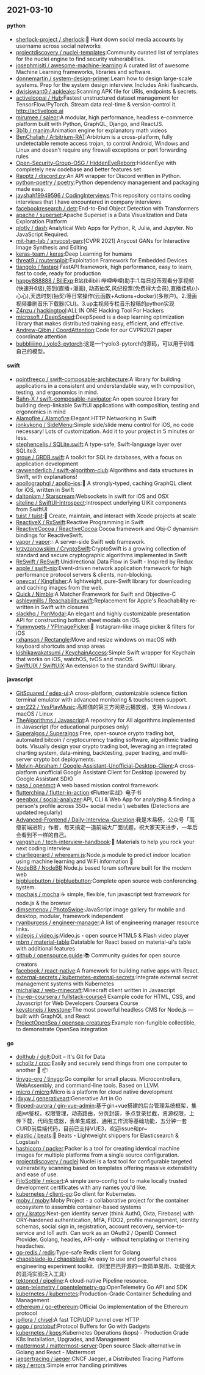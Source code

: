## 2021-03-10

#### python
* [sherlock-project / sherlock](https://github.com/sherlock-project/sherlock):🔎
Hunt down social media accounts by username across social networks
* [projectdiscovery / nuclei-templates](https://github.com/projectdiscovery/nuclei-templates):Community curated list of templates for the nuclei engine to find security vulnerabilities.
* [josephmisiti / awesome-machine-learning](https://github.com/josephmisiti/awesome-machine-learning):A curated list of awesome Machine Learning frameworks, libraries and software.
* [donnemartin / system-design-primer](https://github.com/donnemartin/system-design-primer):Learn how to design large-scale systems. Prep for the system design interview. Includes Anki flashcards.
* [dwisiswant0 / apkleaks](https://github.com/dwisiswant0/apkleaks):Scanning APK file for URIs, endpoints & secrets.
* [activeloopai / Hub](https://github.com/activeloopai/Hub):Fastest unstructured dataset management for TensorFlow/PyTorch. Stream data real-time & version-control it. http://activeloop.ai
* [mirumee / saleor](https://github.com/mirumee/saleor):A modular, high performance, headless e-commerce platform built with Python, GraphQL, Django, and ReactJS.
* [3b1b / manim](https://github.com/3b1b/manim):Animation engine for explanatory math videos
* [BenChaliah / Arbitrium-RAT](https://github.com/BenChaliah/Arbitrium-RAT):Arbitrium is a cross-platform, fully undetectable remote access trojan, to control Android, Windows and Linux and doesn't require any firewall exceptions or port forwarding rules
* [Open-Security-Group-OSG / HiddenEyeReborn](https://github.com/Open-Security-Group-OSG/HiddenEyeReborn):HiddenEye with completely new codebase and better features set
* [Rapptz / discord.py](https://github.com/Rapptz/discord.py):An API wrapper for Discord written in Python.
* [python-poetry / poetry](https://github.com/python-poetry/poetry):Python dependency management and packaging made easy.
* [jayshah19949596 / CodingInterviews](https://github.com/jayshah19949596/CodingInterviews):This repository contains coding interviews that I have encountered in company interviews
* [facebookresearch / detr](https://github.com/facebookresearch/detr):End-to-End Object Detection with Transformers
* [apache / superset](https://github.com/apache/superset):Apache Superset is a Data Visualization and Data Exploration Platform
* [plotly / dash](https://github.com/plotly/dash):Analytical Web Apps for Python, R, Julia, and Jupyter. No JavaScript Required.
* [mit-han-lab / anycost-gan](https://github.com/mit-han-lab/anycost-gan):[CVPR 2021] Anycost GANs for Interactive Image Synthesis and Editing
* [keras-team / keras](https://github.com/keras-team/keras):Deep Learning for humans
* [threat9 / routersploit](https://github.com/threat9/routersploit):Exploitation Framework for Embedded Devices
* [tiangolo / fastapi](https://github.com/tiangolo/fastapi):FastAPI framework, high performance, easy to learn, fast to code, ready for production
* [happy888888 / BiliExp](https://github.com/happy888888/BiliExp):B站(bilibili 哔哩哔哩)助手:1.每日投币观看分享视频(快速升6级),签到(直播+漫画), 动态抽奖,风纪投票(免费得大会员),直播挂机(小心心),天选时刻(抽奖)等日常操作(云函数+Actions+docker)(多账户)。2.漫画视频番剧音乐下载器(CLI)。3.up主视频专栏音乐投稿的python实现
* [Z4nzu / hackingtool](https://github.com/Z4nzu/hackingtool):ALL IN ONE Hacking Tool For Hackers
* [microsoft / DeepSpeed](https://github.com/microsoft/DeepSpeed):DeepSpeed is a deep learning optimization library that makes distributed training easy, efficient, and effective.
* [Andrew-Qibin / CoordAttention](https://github.com/Andrew-Qibin/CoordAttention):Code for our CVPR2021 paper coordinate attention
* [bubbliiiing / yolo3-pytorch](https://github.com/bubbliiiing/yolo3-pytorch):这是一个yolo3-pytorch的源码，可以用于训练自己的模型。

#### swift
* [pointfreeco / swift-composable-architecture](https://github.com/pointfreeco/swift-composable-architecture):A library for building applications in a consistent and understandable way, with composition, testing, and ergonomics in mind.
* [Bahn-X / swift-composable-navigator](https://github.com/Bahn-X/swift-composable-navigator):An open source library for building deep-linkable SwiftUI applications with composition, testing and ergonomics in mind
* [Alamofire / Alamofire](https://github.com/Alamofire/Alamofire):Elegant HTTP Networking in Swift
* [jonkykong / SideMenu](https://github.com/jonkykong/SideMenu):Simple side/slide menu control for iOS, no code necessary! Lots of customization. Add it to your project in 5 minutes or less.
* [stephencelis / SQLite.swift](https://github.com/stephencelis/SQLite.swift):A type-safe, Swift-language layer over SQLite3.
* [groue / GRDB.swift](https://github.com/groue/GRDB.swift):A toolkit for SQLite databases, with a focus on application development
* [raywenderlich / swift-algorithm-club](https://github.com/raywenderlich/swift-algorithm-club):Algorithms and data structures in Swift, with explanations!
* [apollographql / apollo-ios](https://github.com/apollographql/apollo-ios):📱
A strongly-typed, caching GraphQL client for iOS, written in Swift
* [daltoniam / Starscream](https://github.com/daltoniam/Starscream):Websockets in swift for iOS and OSX
* [siteline / SwiftUI-Introspect](https://github.com/siteline/SwiftUI-Introspect):Introspect underlying UIKit components from SwiftUI
* [tuist / tuist](https://github.com/tuist/tuist):🚀
Create, maintain, and interact with Xcode projects at scale
* [ReactiveX / RxSwift](https://github.com/ReactiveX/RxSwift):Reactive Programming in Swift
* [ReactiveCocoa / ReactiveCocoa](https://github.com/ReactiveCocoa/ReactiveCocoa):Cocoa framework and Obj-C dynamism bindings for ReactiveSwift.
* [vapor / vapor](https://github.com/vapor/vapor):💧
A server-side Swift web framework.
* [krzyzanowskim / CryptoSwift](https://github.com/krzyzanowskim/CryptoSwift):CryptoSwift is a growing collection of standard and secure cryptographic algorithms implemented in Swift
* [ReSwift / ReSwift](https://github.com/ReSwift/ReSwift):Unidirectional Data Flow in Swift - Inspired by Redux
* [apple / swift-nio](https://github.com/apple/swift-nio):Event-driven network application framework for high performance protocol servers & clients, non-blocking.
* [onevcat / Kingfisher](https://github.com/onevcat/Kingfisher):A lightweight, pure-Swift library for downloading and caching images from the web.
* [Quick / Nimble](https://github.com/Quick/Nimble):A Matcher Framework for Swift and Objective-C
* [ashleymills / Reachability.swift](https://github.com/ashleymills/Reachability.swift):Replacement for Apple's Reachability re-written in Swift with closures
* [slackhq / PanModal](https://github.com/slackhq/PanModal):An elegant and highly customizable presentation API for constructing bottom sheet modals on iOS.
* [Yummypets / YPImagePicker](https://github.com/Yummypets/YPImagePicker):📸
Instagram-like image picker & filters for iOS
* [rxhanson / Rectangle](https://github.com/rxhanson/Rectangle):Move and resize windows on macOS with keyboard shortcuts and snap areas
* [kishikawakatsumi / KeychainAccess](https://github.com/kishikawakatsumi/KeychainAccess):Simple Swift wrapper for Keychain that works on iOS, watchOS, tvOS and macOS.
* [SwiftUIX / SwiftUIX](https://github.com/SwiftUIX/SwiftUIX):An extension to the standard SwiftUI library.

#### javascript
* [GitSquared / edex-ui](https://github.com/GitSquared/edex-ui):A cross-platform, customizable science fiction terminal emulator with advanced monitoring & touchscreen support.
* [qier222 / YesPlayMusic](https://github.com/qier222/YesPlayMusic):高颜值的第三方网易云播放器，支持 Windows / macOS / Linux
* [TheAlgorithms / Javascript](https://github.com/TheAlgorithms/Javascript):A repository for All algorithms implemented in Javascript (for educational purposes only)
* [Superalgos / Superalgos](https://github.com/Superalgos/Superalgos):Free, open-source crypto trading bot, automated bitcoin / cryptocurrency trading software, algorithmic trading bots. Visually design your crypto trading bot, leveraging an integrated charting system, data-mining, backtesting, paper trading, and multi-server crypto bot deployments.
* [Melvin-Abraham / Google-Assistant-Unofficial-Desktop-Client](https://github.com/Melvin-Abraham/Google-Assistant-Unofficial-Desktop-Client):A cross-platform unofficial Google Assistant Client for Desktop (powered by Google Assistant SDK)
* [nasa / openmct](https://github.com/nasa/openmct):A web based mission control framework.
* [flutterchina / flutter-in-action](https://github.com/flutterchina/flutter-in-action):《Flutter实战》电子书
* [qeeqbox / social-analyzer](https://github.com/qeeqbox/social-analyzer):API, CLI & Web App for analyzing & finding a person's profile across 350+ social media \ websites (Detections are updated regularly)
* [Advanced-Frontend / Daily-Interview-Question](https://github.com/Advanced-Frontend/Daily-Interview-Question):我是木易杨，公众号「高级前端进阶」作者，每天搞定一道前端大厂面试题，祝大家天天进步，一年后会看到不一样的自己。
* [yangshun / tech-interview-handbook](https://github.com/yangshun/tech-interview-handbook):💯
Materials to help you rock your next coding interview
* [charliegerard / whereami.js](https://github.com/charliegerard/whereami.js):Node.js module to predict indoor location using machine learning and WiFi information
📶
* [NodeBB / NodeBB](https://github.com/NodeBB/NodeBB):Node.js based forum software built for the modern web
* [bigbluebutton / bigbluebutton](https://github.com/bigbluebutton/bigbluebutton):Complete open source web conferencing system.
* [mochajs / mocha](https://github.com/mochajs/mocha):☕️
simple, flexible, fun javascript test framework for node.js & the browser
* [dimsemenov / PhotoSwipe](https://github.com/dimsemenov/PhotoSwipe):JavaScript image gallery for mobile and desktop, modular, framework independent
* [ryanburgess / engineer-manager](https://github.com/ryanburgess/engineer-manager):A list of engineering manager resource links.
* [videojs / video.js](https://github.com/videojs/video.js):Video.js - open source HTML5 & Flash video player
* [mbrn / material-table](https://github.com/mbrn/material-table):Datatable for React based on material-ui's table with additional features
* [github / opensource.guide](https://github.com/github/opensource.guide):📚
Community guides for open source creators
* [facebook / react-native](https://github.com/facebook/react-native):A framework for building native apps with React.
* [external-secrets / kubernetes-external-secrets](https://github.com/external-secrets/kubernetes-external-secrets):Integrate external secret management systems with Kubernetes
* [michaljaz / web-minecraft](https://github.com/michaljaz/web-minecraft):Minecraft client written in Javascript
* [jhu-ep-coursera / fullstack-course4](https://github.com/jhu-ep-coursera/fullstack-course4):Example code for HTML, CSS, and Javascript for Web Developers Coursera Course
* [keystonejs / keystone](https://github.com/keystonejs/keystone):The most powerful headless CMS for Node.js — built with GraphQL and React
* [ProjectOpenSea / opensea-creatures](https://github.com/ProjectOpenSea/opensea-creatures):Example non-fungible collectible, to demonstrate OpenSea integration

#### go
* [dolthub / dolt](https://github.com/dolthub/dolt):Dolt – It's Git for Data
* [schollz / croc](https://github.com/schollz/croc):Easily and securely send things from one computer to another
🐊
📦
* [tinygo-org / tinygo](https://github.com/tinygo-org/tinygo):Go compiler for small places. Microcontrollers, WebAssembly, and command-line tools. Based on LLVM.
* [micro / micro](https://github.com/micro/micro):Micro is a platform for cloud native development
* [jdxyw / generativeart](https://github.com/jdxyw/generativeart):Generative Art in Go
* [flipped-aurora / gin-vue-admin](https://github.com/flipped-aurora/gin-vue-admin):基于gin+vue搭建的后台管理系统框架，集成jwt鉴权，权限管理，动态路由，分页封装，多点登录拦截，资源权限，上传下载，代码生成器，表单生成器，通用工作流等基础功能，五分钟一套CURD前后端代码，目前已支持VUE3，欢迎issue和pr~
* [elastic / beats](https://github.com/elastic/beats):🐠
Beats - Lightweight shippers for Elasticsearch & Logstash
* [hashicorp / packer](https://github.com/hashicorp/packer):Packer is a tool for creating identical machine images for multiple platforms from a single source configuration.
* [projectdiscovery / nuclei](https://github.com/projectdiscovery/nuclei):Nuclei is a fast tool for configurable targeted vulnerability scanning based on templates offering massive extensibility and ease of use.
* [FiloSottile / mkcert](https://github.com/FiloSottile/mkcert):A simple zero-config tool to make locally trusted development certificates with any names you'd like.
* [kubernetes / client-go](https://github.com/kubernetes/client-go):Go client for Kubernetes.
* [moby / moby](https://github.com/moby/moby):Moby Project - a collaborative project for the container ecosystem to assemble container-based systems
* [ory / kratos](https://github.com/ory/kratos):Next-gen identity server (think Auth0, Okta, Firebase) with ORY-hardened authentication, MFA, FIDO2, profile management, identity schemas, social sign in, registration, account recovery, service-to-service and IoT auth. Can work as an OAuth2 / OpenID Connect Provider. Golang, headles, API-only - without templating or themeing headaches.
* [go-redis / redis](https://github.com/go-redis/redis):Type-safe Redis client for Golang
* [chaosblade-io / chaosblade](https://github.com/chaosblade-io/chaosblade):An easy to use and powerful chaos engineering experiment toolkit.（阿里巴巴开源的一款简单易用、功能强大的混沌实验注入工具）
* [tektoncd / pipeline](https://github.com/tektoncd/pipeline):A cloud-native Pipeline resource.
* [open-telemetry / opentelemetry-go](https://github.com/open-telemetry/opentelemetry-go):OpenTelemetry Go API and SDK
* [kubernetes / kubernetes](https://github.com/kubernetes/kubernetes):Production-Grade Container Scheduling and Management
* [ethereum / go-ethereum](https://github.com/ethereum/go-ethereum):Official Go implementation of the Ethereum protocol
* [jpillora / chisel](https://github.com/jpillora/chisel):A fast TCP/UDP tunnel over HTTP
* [gogo / protobuf](https://github.com/gogo/protobuf):Protocol Buffers for Go with Gadgets
* [kubernetes / kops](https://github.com/kubernetes/kops):Kubernetes Operations (kops) - Production Grade K8s Installation, Upgrades, and Management
* [mattermost / mattermost-server](https://github.com/mattermost/mattermost-server):Open source Slack-alternative in Golang and React - Mattermost
* [jaegertracing / jaeger](https://github.com/jaegertracing/jaeger):CNCF Jaeger, a Distributed Tracing Platform
* [pkg / errors](https://github.com/pkg/errors):Simple error handling primitives
